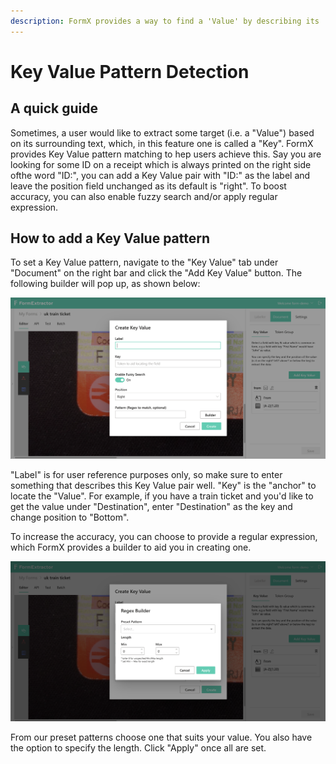 ```yaml
---
description: FormX provides a way to find a 'Value' by describing its 'Key' appearance.
---
```


# Key Value Pattern Detection

## A quick guide

Sometimes, a user would like to extract some target \(i.e. a "Value"\) based on its surrounding text, which, in this feature one is called a "Key". FormX provides Key Value pattern matching to hep users achieve this. Say you are looking for some ID on a receipt which is always printed on the right side ofthe word "ID:", you can add a Key Value pair with "ID:" as the label and leave the position field unchanged as its default is "right". To boost accuracy, you can also enable fuzzy search and/or apply regular expression.

## How to add a Key Value pattern

To set a Key Value pattern, navigate to the "Key Value" tab under "Document" on the right bar and click the "Add Key Value" button. The following builder will pop up, as shown below:

![](../.gitbook/assets/screenshot-2020-09-15-at-7.55.24-pm.png)

"Label" is for user reference purposes only, so make sure to enter something that describes this Key Value pair well. "Key" is the "anchor" to locate the "Value". For example, if you have a train ticket and you'd like to get the value under "Destination", enter "Destination" as the key and change position to "Bottom". 

To increase the accuracy, you can choose to provide a regular expression, which FormX provides a builder to aid you in creating one.

![](../.gitbook/assets/screenshot-2020-09-15-at-8.02.40-pm.png)

From our preset patterns choose one that suits your value. You also have the option to specify the length. Click "Apply" once all are set.


